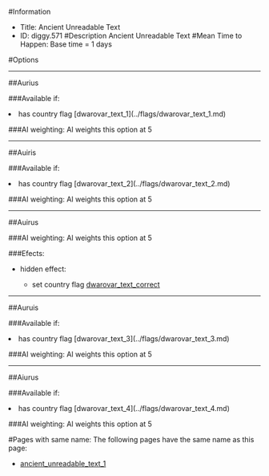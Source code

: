 #Information
 - Title: Ancient Unreadable Text
 - ID: diggy.571
#Description
Ancient Unreadable Text
#Mean Time to Happen:
Base time = 1 days

#Options

___
##Aurius

###Available if:
<li>has country flag [dwarovar_text_1](../flags/dwarovar_text_1.md)</li>

###AI weighting:
AI weights this option at 5


___
##Auiris

###Available if:
<li>has country flag [dwarovar_text_2](../flags/dwarovar_text_2.md)</li>

###AI weighting:
AI weights this option at 5


___
##Auirus

###AI weighting:
AI weights this option at 5


###Efects:<ul><li>hidden effect:</li><ul><li>set country flag [dwarovar_text_correct](../flags/dwarovar_text_correct.md)</li></ul></ul>

___
##Auruis

###Available if:
<li>has country flag [dwarovar_text_3](../flags/dwarovar_text_3.md)</li>

###AI weighting:
AI weights this option at 5


___
##Aiurus

###Available if:
<li>has country flag [dwarovar_text_4](../flags/dwarovar_text_4.md)</li>

###AI weighting:
AI weights this option at 5



#Pages with same name:
The following pages have the same name as this page:
 - [ancient_unreadable_text_1](ancient_unreadable_text_1.md)
